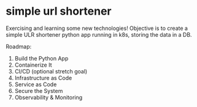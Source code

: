 # simple url shortener
 Exercising and learning some new technologies!
 Objective is to create a simple ULR shortener python app running in k8s, storing the data in a DB.

 Roadmap:
 1. Build the Python App
 2. Containerize It
 3. CI/CD (optional stretch goal)
 4. Infrastructure as Code
 5. Service as Code
 6. Secure the System
 7. Observability & Monitoring